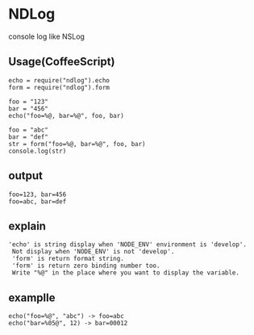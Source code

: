 # NDLog
console log like NSLog

## Usage(CoffeeScript)
    
    echo = require("ndlog").echo
    form = require("ndlog").form
    
    foo = "123"
    bar = "456"
    echo("foo=%@, bar=%@", foo, bar)
    
    foo = "abc"
    bar = "def"
    str = form("foo=%@, bar=%@", foo, bar)
    console.log(str)

## output
    foo=123, bar=456
    foo=abc, bar=def

## explain
    'echo' is string display when 'NODE_ENV' environment is 'develop'.
     Not display when 'NODE_ENV' is not 'develop'.
     'form' is return format string.
     'form' is return zero binding number too.
     Write "%@" in the place where you want to display the variable.

## examplle
    echo("foo=%@", "abc") -> foo=abc
    echo("bar=%05@", 12) -> bar=00012

